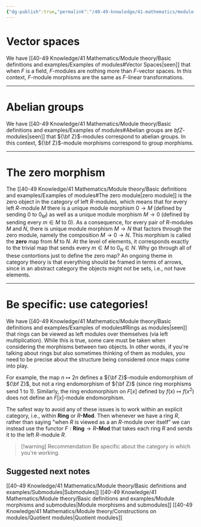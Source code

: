 ```yaml
---
{"dg-publish":true,"permalink":"/40-49-knowledge/41-mathematics/module-theory/basic-definitions-and-examples/examples-of-module-morphisms/","tags":["module_theory"],"updated":"2024-09-26T05:37:18-07:00"}
---
```


# Vector spaces

We have [[40-49 Knowledge/41 Mathematics/Module theory/Basic definitions and examples/Examples of modules#Vector Spaces\|seen]] that when $F$ is a field, $F$-modules are nothing more than $F$-vector spaces. In this context, $F$-module morphisms are the same as $F$-linear transformations.

---
# Abelian groups

We have [[40-49 Knowledge/41 Mathematics/Module theory/Basic definitions and examples/Examples of modules#Abelian groups are ${ bf Z}$-modules\|seen]] that ${\bf Z}$-modules correspond to  abelian groups. In this context, ${\bf Z}$-module morphisms correspond to group morphisms.

---
# The zero morphism

The [[40-49 Knowledge/41 Mathematics/Module theory/Basic definitions and examples/Examples of modules#The zero module\|zero module]] is the zero object in the category of left $R$-modules, which means that for every left $R$-module $M$ there is a unique module morphism $0\to M$ (defined by sending $0$ to $0_M$) as well as a unique module morphism $M\to 0$ (defined by sending every $m\in M$ to $0$). As a consequence, for every pair of $R$-modules $M$ and $N$, there is unique module morphism $M\to N$ that factors through the zero module, namely the composition $M\to 0\to N$. This morphism is called the **zero** map from $M$ to $N$. At the level of elements, it corresponds exactly to the trivial map that sends every $m\in M$ to $0_N\in N$. Why go through all of these contortions just to define the zero map? An ongoing theme in category theory is that everything should be framed in terms of arrows, since in an abstract category the objects might not be sets, i.e., not have elements.

---

# Be specific: use categories!

We have [[40-49 Knowledge/41 Mathematics/Module theory/Basic definitions and examples/Examples of modules#Rings as modules\|seen]] that rings can be viewed as left modules over themselves (via left multiplication). While this is true, some care must be taken when considering the morphisms between two objects. In other words, if you're talking about rings but also sometimes thinking of them as modules, you need to be precise about the structure being considered once maps come into play.

For example, the map $n\mapsto 2n$ defines a ${\bf Z}$-module endomorphism of ${\bf Z}$, but not a ring endomorphism of ${\bf Z}$ (since ring morphisms send 1 to 1). Similarly, the ring endomorphism on $F[x]$ defined by $f(x)\mapsto f(x^2)$ does not define an $F[x]$-module endomorphism.

The safest way to avoid any of these issues is to work within an explicit category, i.e., within $\textbf{Ring}$ or $R\textbf{-Mod}$. Then whenever we have a ring $R$, rather than saying "when $R$ is viewed as a an $R$-module over itself" we can instead use the functor $F:\textbf{Ring}\to R\textbf{-Mod}$ that takes each ring $R$ and sends it to the left $R$-module $R$.

> [!warning] Recommendation
> Be specific about the category in which you're working.

## Suggested next notes

[[40-49 Knowledge/41 Mathematics/Module theory/Basic definitions and examples/Submodules\|Submodules]]
[[40-49 Knowledge/41 Mathematics/Module theory/Basic definitions and examples/Module morphisms and submodules\|Module morphisms and submodules]]
[[40-49 Knowledge/41 Mathematics/Module theory/Constructions on modules/Quotient modules\|Quotient modules]]